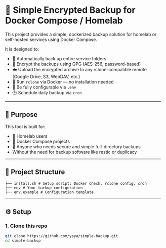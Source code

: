 # 🔐 Simple Encrypted Backup for Docker Compose / Homelab

This project provides a simple, dockerized backup solution for homelab or self-hosted services using Docker Compose.

It is designed to:

- 🔄 Automatically back up entire service folders
- 🔐 Encrypt the backups using GPG (AES-256, password-based)
- ☁️ Upload the encrypted archive to any rclone-compatible remote (Google Drive, S3, WebDAV, etc.)
- 🐳 Run `rclone` via Docker — no installation needed
- 🧩 Be fully configurable via `.env`
- 🕒 Schedule daily backup via `cron`

---

## 🎯 Purpose

This tool is built for:

- 🏡 Homelab users
- 🐳 Docker Compose projects
- 💾 Anyone who needs secure and simple full-directory backups
- Without the need for backup software like restic or duplicacy

---

## 📁 Project Structure

```├── backup.sh # Main backup logic (compression + encryption + upload) 
├── install.sh # Setup script: Docker check, rclone config, cron 
├── env # Your backup configuration 
├── env.example # Configuration template
```


---

## ⚙️ Setup

### 1. Clone this repo

```bash
git clone https://github.com/ysya/simple-backup.git
cd simple-backup
```